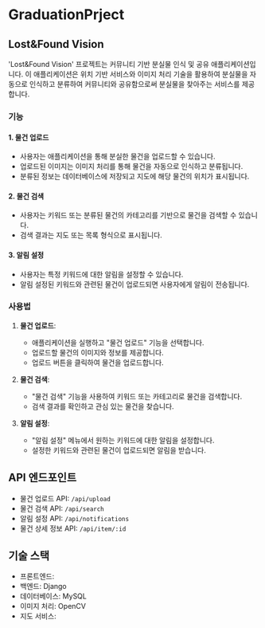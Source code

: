 # GraduationPrject
## Lost&Found Vision

'Lost&Found Vision' 프로젝트는 커뮤니티 기반 분실물 인식 및 공유 애플리케이션입니다. 이 애플리케이션은 위치 기반 서비스와 이미지 처리 기술을 활용하여 분실물을 자동으로 인식하고 분류하여 커뮤니티와 공유함으로써 분실물을 찾아주는 서비스를 제공합니다.

### 기능

#### 1. 물건 업로드

- 사용자는 애플리케이션을 통해 분실한 물건을 업로드할 수 있습니다.
- 업로드된 이미지는 이미지 처리를 통해 물건을 자동으로 인식하고 분류됩니다.
- 분류된 정보는 데이터베이스에 저장되고 지도에 해당 물건의 위치가 표시됩니다.

#### 2. 물건 검색

- 사용자는 키워드 또는 분류된 물건의 카테고리를 기반으로 물건을 검색할 수 있습니다.
- 검색 결과는 지도 또는 목록 형식으로 표시됩니다.

#### 3. 알림 설정

- 사용자는 특정 키워드에 대한 알림을 설정할 수 있습니다.
- 알림 설정된 키워드와 관련된 물건이 업로드되면 사용자에게 알림이 전송됩니다.

### 사용법

1. **물건 업로드**:
   - 애플리케이션을 실행하고 "물건 업로드" 기능을 선택합니다.
   - 업로드할 물건의 이미지와 정보를 제공합니다.
   - 업로드 버튼을 클릭하여 물건을 업로드합니다.

2. **물건 검색**:
   - "물건 검색" 기능을 사용하여 키워드 또는 카테고리로 물건을 검색합니다.
   - 검색 결과를 확인하고 관심 있는 물건을 찾습니다.

3. **알림 설정**:
   - "알림 설정" 메뉴에서 원하는 키워드에 대한 알림을 설정합니다.
   - 설정한 키워드와 관련된 물건이 업로드되면 알림을 받습니다.

## API 엔드포인트

- 물건 업로드 API: `/api/upload`
- 물건 검색 API: `/api/search`
- 알림 설정 API: `/api/notifications`
- 물건 상세 정보 API: `/api/item/:id`

## 기술 스택

- 프론트엔드:
- 백엔드: Django
- 데이터베이스: MySQL
- 이미지 처리: OpenCV
- 지도 서비스: 

